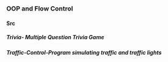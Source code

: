 ### OOP and Flow Control
#### Src
##### Trivia- Multiple Question Trivia Game
##### Traffic-Control-Program simulating traffic and traffic lights
